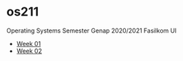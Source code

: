 # os211
Operating Systems Semester Genap 2020/2021 Fasilkom UI
- [Week 01](./W01/)
- [Week 02](./W02/)
